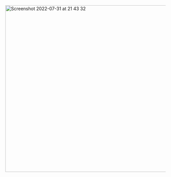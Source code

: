 <img width="523" alt="Screenshot 2022-07-31 at 21 43 32" src="https://user-images.githubusercontent.com/76026227/182511511-7c02dd6d-5e1a-47c7-9991-09d9729780a2.png">
